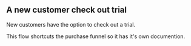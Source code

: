 ## A new customer check out trial

New customers have the option to check out a trial.

This flow shortcuts the purchase funnel so it has it's own documention.

